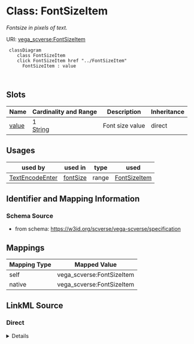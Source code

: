 

# Class: FontSizeItem 


_Fontsize in pixels of text._





URI: [vega_scverse:FontSizeItem](https://w3id.org/scverse/vega-scverse/FontSizeItem)






```mermaid
 classDiagram
    class FontSizeItem
    click FontSizeItem href "../FontSizeItem"
      FontSizeItem : value
        
      
```




<!-- no inheritance hierarchy -->


## Slots

| Name | Cardinality and Range | Description | Inheritance |
| ---  | --- | --- | --- |
| [value](value.md) | 1 <br/> [String](String.md) | Font size value | direct |





## Usages

| used by | used in | type | used |
| ---  | --- | --- | --- |
| [TextEncodeEnter](TextEncodeEnter.md) | [fontSize](fontSize.md) | range | [FontSizeItem](FontSizeItem.md) |






## Identifier and Mapping Information







### Schema Source


* from schema: https://w3id.org/scverse/vega-scverse/specification




## Mappings

| Mapping Type | Mapped Value |
| ---  | ---  |
| self | vega_scverse:FontSizeItem |
| native | vega_scverse:FontSizeItem |







## LinkML Source

<!-- TODO: investigate https://stackoverflow.com/questions/37606292/how-to-create-tabbed-code-blocks-in-mkdocs-or-sphinx -->

### Direct

<details>
```yaml
name: FontSizeItem
description: Fontsize in pixels of text.
from_schema: https://w3id.org/scverse/vega-scverse/specification
rank: 1000
attributes:
  value:
    name: value
    description: Font size value.
    from_schema: https://w3id.org/scverse/vega-scverse/marks
    slot_uri: nonNegativeFloatSlot
    domain_of:
    - PositionItem
    - TextItem
    - baselineItem
    - FontItem
    - FontSizeItem
    - FontWeightItem
    - FontStyleItem
    - RGBHexItem
    - CircleShape
    required: true

```
</details>

### Induced

<details>
```yaml
name: FontSizeItem
description: Fontsize in pixels of text.
from_schema: https://w3id.org/scverse/vega-scverse/specification
rank: 1000
attributes:
  value:
    name: value
    description: Font size value.
    from_schema: https://w3id.org/scverse/vega-scverse/marks
    slot_uri: nonNegativeFloatSlot
    alias: value
    owner: FontSizeItem
    domain_of:
    - PositionItem
    - TextItem
    - baselineItem
    - FontItem
    - FontSizeItem
    - FontWeightItem
    - FontStyleItem
    - RGBHexItem
    - CircleShape
    range: string
    required: true

```
</details>